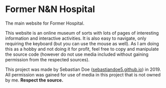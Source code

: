 # Former N&N Hospital
The main website for Former Hospital.

This website is an online museum of sorts with lots of pages of interesting information and interactive activities. It is also easy to navigate, only requiring the keyboard (but you can use the mouse as well). As I am doing this as a hobby and not doing it for profit, feel free to copy and manipulate the source code (however do not use media included without gaining permission from the respected sources).

This project was made by Sebastian Doe ([sebastiandoe5.github.io](https://sebastiandoe5.github.io)) in 2019. All permission was gained for use of media in this project that is not owned by me. **Respect the source.**
